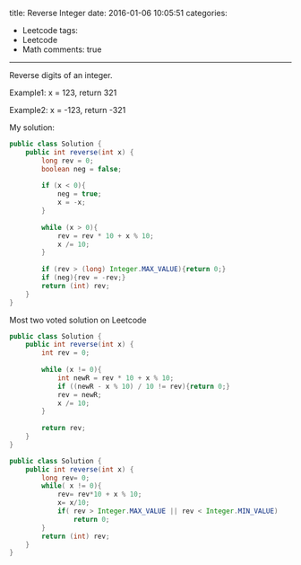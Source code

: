 title: Reverse Integer
date: 2016-01-06 10:05:51
categories:
- Leetcode
tags:
- Leetcode
- Math
comments: true
---
Reverse digits of an integer.

Example1: x = 123, return 321

Example2: x = -123, return -321

<!--more-->

My solution:

```java
public class Solution {
    public int reverse(int x) {
        long rev = 0;
        boolean neg = false;
        
        if (x < 0){
            neg = true;
            x = -x;
        }
        
        while (x > 0){
            rev = rev * 10 + x % 10;
            x /= 10;
        }
        
        if (rev > (long) Integer.MAX_VALUE){return 0;}
        if (neg){rev = -rev;}
        return (int) rev;
    }
}
```

Most two voted solution on Leetcode

```java
public class Solution {
    public int reverse(int x) {
        int rev = 0;
        
        while (x != 0){
            int newR = rev * 10 + x % 10;
            if ((newR - x % 10) / 10 != rev){return 0;}
            rev = newR;
            x /= 10;
        }
        
        return rev;
    }
}
```

```java
public class Solution {
	public int reverse(int x) {
        long rev= 0;
        while( x != 0){
            rev= rev*10 + x % 10;
            x= x/10;
            if( rev > Integer.MAX_VALUE || rev < Integer.MIN_VALUE)
                return 0;
        }
        return (int) rev;
    }
}
```
